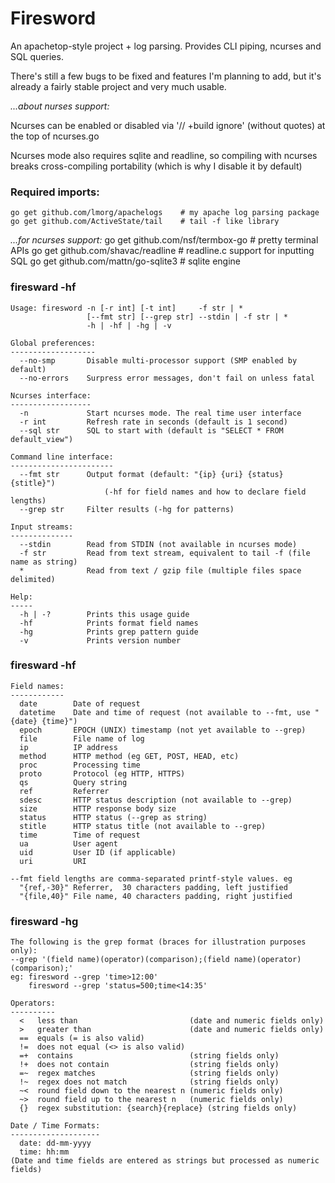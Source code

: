 # Firesword

An apachetop-style project + log parsing. Provides CLI piping, ncurses and SQL queries.

There's still a few bugs to be fixed and features I'm planning to add, but it's already a fairly stable project and very much usable.

_...about nurses support:_

Ncurses can be enabled or disabled via '// +build ignore' (without quotes) at the top of ncurses.go

Ncurses mode also requires sqlite and readline, so compiling with ncurses breaks cross-compiling portability (which is why I disable it by default)

### Required imports:

    go get github.com/lmorg/apachelogs    # my apache log parsing package
    go get github.com/ActiveState/tail    # tail -f like library

_...for ncurses support:_
    go get github.com/nsf/termbox-go      # pretty terminal APIs
    go get github.com/shavac/readline     # readline.c support for inputting SQL
    go get github.com/mattn/go-sqlite3    # sqlite engine


### firesward -hf

	Usage: firesword -n [-r int] [-t int]     -f str | *
	                 [--fmt str] [--grep str] --stdin | -f str | *
	                 -h | -hf | -hg | -v

	Global preferences:
	-------------------
	  --no-smp       Disable multi-processor support (SMP enabled by default)
	  --no-errors    Surpress error messages, don't fail on unless fatal

	Ncurses interface:
	------------------
	  -n             Start ncurses mode. The real time user interface
	  -r int         Refresh rate in seconds (default is 1 second)
	  --sql str      SQL to start with (default is "SELECT * FROM default_view")

	Command line interface:
	-----------------------
	  --fmt str      Output format (default: "{ip} {uri} {status} {stitle}")
	                     (-hf for field names and how to declare field lengths)
	  --grep str     Filter results (-hg for patterns)

	Input streams:
	--------------
	  --stdin        Read from STDIN (not available in ncurses mode)
	  -f str         Read from text stream, equivalent to tail -f (file name as string)
	  *              Read from text / gzip file (multiple files space delimited)

	Help:
	-----
	  -h | -?        Prints this usage guide
	  -hf            Prints format field names
	  -hg            Prints grep pattern guide
	  -v             Prints version number


### firesward -hf

	Field names:
	------------
	  date        Date of request
	  datetime    Date and time of request (not available to --fmt, use "{date} {time}")
	  epoch       EPOCH (UNIX) timestamp (not yet available to --grep)
	  file        File name of log
	  ip          IP address
	  method      HTTP method (eg GET, POST, HEAD, etc)
	  proc        Processing time
	  proto       Protocol (eg HTTP, HTTPS)
	  qs          Query string
	  ref         Referrer
	  sdesc       HTTP status description (not available to --grep)
	  size        HTTP response body size
	  status      HTTP status (--grep as string)
	  stitle      HTTP status title (not available to --grep)
	  time        Time of request
	  ua          User agent
	  uid         User ID (if applicable)
	  uri         URI

	--fmt field lengths are comma-separated printf-style values. eg
	  "{ref,-30}" Referrer,  30 characters padding, left justified
	  "{file,40}" File name, 40 characters padding, right justified


### firesward -hg

	The following is the grep format (braces for illustration purposes only):
	--grep '(field name)(operator)(comparison);(field name)(operator)(comparison);'
	eg: firesword --grep 'time>12:00'
	    firesword --grep 'status=500;time<14:35'
	    
	Operators:
	----------
	  <   less than                         (date and numeric fields only)
	  >   greater than                      (date and numeric fields only)
	  ==  equals (= is also valid)
	  !=  does not equal (<> is also valid)
	  =+  contains                          (string fields only)
	  !+  does not contain                  (string fields only)
	  =~  regex matches                     (string fields only)
	  !~  regex does not match              (string fields only)
	  ~<  round field down to the nearest n (numeric fields only)
	  ~>  round field up to the nearest n   (numeric fields only)
	  {}  regex substitution: {search}{replace} (string fields only)

	Date / Time Formats:
	--------------------
	  date: dd-mm-yyyy
	  time: hh:mm
	(Date and time fields are entered as strings but processed as numeric fields)
